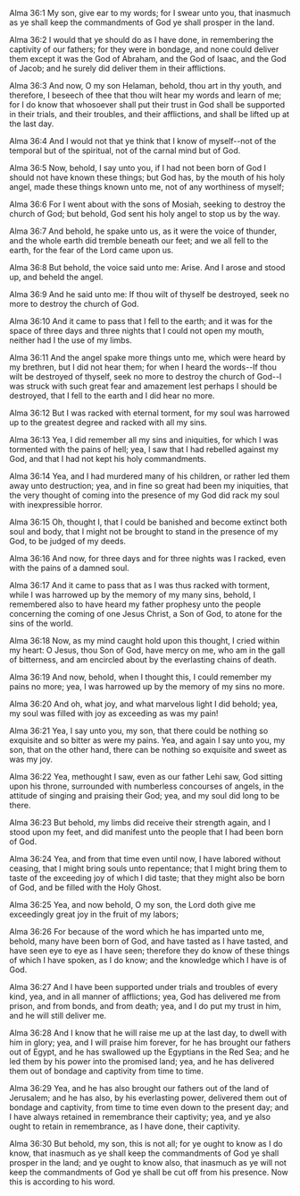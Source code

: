 Alma 36:1 My son, give ear to my words; for I swear unto you, that
inasmuch as ye shall keep the commandments of God ye shall prosper in
the land.

Alma 36:2 I would that ye should do as I have done, in remembering the
captivity of our fathers; for they were in bondage, and none could
deliver them except it was the God of Abraham, and the God of Isaac, and
the God of Jacob; and he surely did deliver them in their afflictions.

Alma 36:3 And now, O my son Helaman, behold, thou art in thy youth, and
therefore, I beseech of thee that thou wilt hear my words and learn of
me; for I do know that whosoever shall put their trust in God shall be
supported in their trials, and their troubles, and their afflictions,
and shall be lifted up at the last day.

Alma 36:4 And I would not that ye think that I know of myself--not of
the temporal but of the spiritual, not of the carnal mind but of God.

Alma 36:5 Now, behold, I say unto you, if I had not been born of God I
should not have known these things; but God has, by the mouth of his
holy angel, made these things known unto me, not of any worthiness of
myself;

Alma 36:6 For I went about with the sons of Mosiah, seeking to destroy
the church of God; but behold, God sent his holy angel to stop us by the
way.

Alma 36:7 And behold, he spake unto us, as it were the voice of thunder,
and the whole earth did tremble beneath our feet; and we all fell to the
earth, for the fear of the Lord came upon us.

Alma 36:8 But behold, the voice said unto me: Arise. And I arose and
stood up, and beheld the angel.

Alma 36:9 And he said unto me: If thou wilt of thyself be destroyed,
seek no more to destroy the church of God.

Alma 36:10 And it came to pass that I fell to the earth; and it was for
the space of three days and three nights that I could not open my mouth,
neither had I the use of my limbs.

Alma 36:11 And the angel spake more things unto me, which were heard by
my brethren, but I did not hear them; for when I heard the words--If
thou wilt be destroyed of thyself, seek no more to destroy the church of
God--I was struck with such great fear and amazement lest perhaps I
should be destroyed, that I fell to the earth and I did hear no more.

Alma 36:12 But I was racked with eternal torment, for my soul was
harrowed up to the greatest degree and racked with all my sins.

Alma 36:13 Yea, I did remember all my sins and iniquities, for which I
was tormented with the pains of hell; yea, I saw that I had rebelled
against my God, and that I had not kept his holy commandments.

Alma 36:14 Yea, and I had murdered many of his children, or rather led
them away unto destruction; yea, and in fine so great had been my
iniquities, that the very thought of coming into the presence of my God
did rack my soul with inexpressible horror.

Alma 36:15 Oh, thought I, that I could be banished and become extinct
both soul and body, that I might not be brought to stand in the presence
of my God, to be judged of my deeds.

Alma 36:16 And now, for three days and for three nights was I racked,
even with the pains of a damned soul.

Alma 36:17 And it came to pass that as I was thus racked with torment,
while I was harrowed up by the memory of my many sins, behold, I
remembered also to have heard my father prophesy unto the people
concerning the coming of one Jesus Christ, a Son of God, to atone for
the sins of the world.

Alma 36:18 Now, as my mind caught hold upon this thought, I cried within
my heart: O Jesus, thou Son of God, have mercy on me, who am in the gall
of bitterness, and am encircled about by the everlasting chains of
death.

Alma 36:19 And now, behold, when I thought this, I could remember my
pains no more; yea, I was harrowed up by the memory of my sins no more.

Alma 36:20 And oh, what joy, and what marvelous light I did behold; yea,
my soul was filled with joy as exceeding as was my pain!

Alma 36:21 Yea, I say unto you, my son, that there could be nothing so
exquisite and so bitter as were my pains. Yea, and again I say unto you,
my son, that on the other hand, there can be nothing so exquisite and
sweet as was my joy.

Alma 36:22 Yea, methought I saw, even as our father Lehi saw, God
sitting upon his throne, surrounded with numberless concourses of
angels, in the attitude of singing and praising their God; yea, and my
soul did long to be there.

Alma 36:23 But behold, my limbs did receive their strength again, and I
stood upon my feet, and did manifest unto the people that I had been
born of God.

Alma 36:24 Yea, and from that time even until now, I have labored
without ceasing, that I might bring souls unto repentance; that I might
bring them to taste of the exceeding joy of which I did taste; that they
might also be born of God, and be filled with the Holy Ghost.

Alma 36:25 Yea, and now behold, O my son, the Lord doth give me
exceedingly great joy in the fruit of my labors;

Alma 36:26 For because of the word which he has imparted unto me,
behold, many have been born of God, and have tasted as I have tasted,
and have seen eye to eye as I have seen; therefore they do know of these
things of which I have spoken, as I do know; and the knowledge which I
have is of God.

Alma 36:27 And I have been supported under trials and troubles of every
kind, yea, and in all manner of afflictions; yea, God has delivered me
from prison, and from bonds, and from death; yea, and I do put my trust
in him, and he will still deliver me.

Alma 36:28 And I know that he will raise me up at the last day, to dwell
with him in glory; yea, and I will praise him forever, for he has
brought our fathers out of Egypt, and he has swallowed up the Egyptians
in the Red Sea; and he led them by his power into the promised land;
yea, and he has delivered them out of bondage and captivity from time to
time.

Alma 36:29 Yea, and he has also brought our fathers out of the land of
Jerusalem; and he has also, by his everlasting power, delivered them out
of bondage and captivity, from time to time even down to the present
day; and I have always retained in remembrance their captivity; yea, and
ye also ought to retain in remembrance, as I have done, their captivity.

Alma 36:30 But behold, my son, this is not all; for ye ought to know as
I do know, that inasmuch as ye shall keep the commandments of God ye
shall prosper in the land; and ye ought to know also, that inasmuch as
ye will not keep the commandments of God ye shall be cut off from his
presence. Now this is according to his word.
